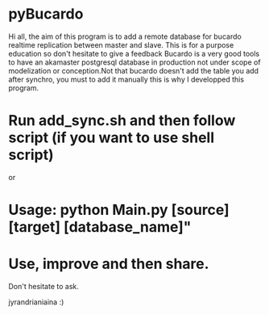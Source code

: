 # pyBucardo

Hi all, the aim of this program is to add a remote database for bucardo realtime replication between master and slave. This is for a purpose education so don't hesitate to give a feedback
Bucardo is a very good tools to have an akamaster postgresql database in production not under scope of modelization or conception.Not that bucardo doesn't add the table you add after synchro, you must to add it manually this is why I developped this program. 
# Run add_sync.sh and then follow script (if you want to use shell script)
or
# Usage: python Main.py [source] [target] [database_name]"

# Use, improve and then share.
Don't hesitate to ask.

jyrandrianiaina :)

